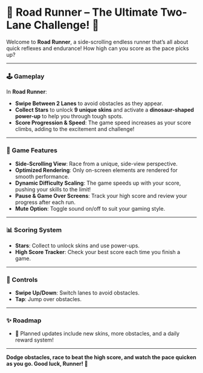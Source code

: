 # 🦖 **Road Runner – The Ultimate Two-Lane Challenge!** 🦖

Welcome to **Road Runner**, a side-scrolling endless runner that’s all about quick reflexes and endurance! How high can you score as the pace picks up?

---

### 🕹️ Gameplay

In **Road Runner**:
- **Swipe Between 2 Lanes** to avoid obstacles as they appear.
- **Collect Stars** to unlock **9 unique skins** and activate a **dinosaur-shaped power-up** to help you through tough spots.
- **Score Progression & Speed**: The game speed increases as your score climbs, adding to the excitement and challenge!

---

### 🎨 Game Features

- **Side-Scrolling View**: Race from a unique, side-view perspective.
- **Optimized Rendering**: Only on-screen elements are rendered for smooth performance.
- **Dynamic Difficulty Scaling**: The game speeds up with your score, pushing your skills to the limit!
- **Pause & Game Over Screens**: Track your high score and review your progress after each run.
- **Mute Option**: Toggle sound on/off to suit your gaming style.

---

### 📊 Scoring System

- **Stars**: Collect to unlock skins and use power-ups.
- **High Score Tracker**: Check your best score each time you finish a game.

---

### 📱 Controls

- **Swipe Up/Down**: Switch lanes to avoid obstacles.
- **Tap**: Jump over obstacles.

---

### ✨ Roadmap

- 🎉 Planned updates include new skins, more obstacles, and a daily reward system!

---

**Dodge obstacles, race to beat the high score, and watch the pace quicken as you go. Good luck, Runner! 🦖**
